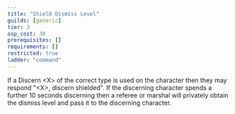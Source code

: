 ```yaml
---
title: "Shield Dismiss Level"
guilds: [generic]
tier: 3
osp_cost: 30
prerequisites: []
requirements: []
restricted: true
ladder: "command"
---
```

If a Discern \<X> of the correct type is used on the character then they may respond "\<X>, discern shielded". If the discerning character spends a further 10 seconds discerning then a referee or marshal will privately obtain the dismiss level and pass it to the discerning character.
